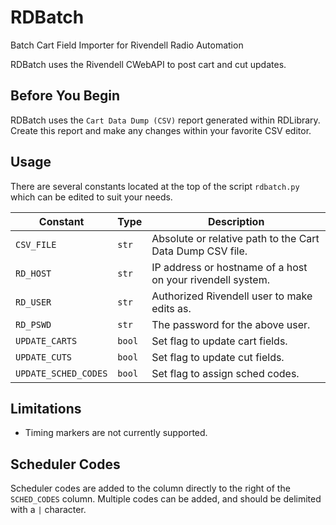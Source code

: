 # RDBatch
Batch Cart Field Importer for Rivendell Radio Automation

RDBatch uses the Rivendell CWebAPI to post cart and cut updates.

## Before You Begin

RDBatch uses the `Cart Data Dump (CSV)` report generated within RDLibrary. Create this report and make any changes within your favorite CSV editor.

## Usage

There are several constants located at the top of the script `rdbatch.py` which can be edited to suit your needs.

| Constant | Type | Description |
|--|--|--|
| `CSV_FILE` | `str` | Absolute or relative path to the Cart Data Dump CSV file. |
| `RD_HOST` | `str` | IP address or hostname of a host on your rivendell system. |
| `RD_USER` | `str` | Authorized Rivendell user to make edits as. |
| `RD_PSWD` | `str` | The password for the above user. |
| `UPDATE_CARTS` | `bool` | Set flag to update cart fields. |
| `UPDATE_CUTS` | `bool` | Set flag to update cut fields. |
| `UPDATE_SCHED_CODES` | `bool` | Set flag to assign sched codes. |

## Limitations

- Timing markers are not currently supported.

## Scheduler Codes

Scheduler codes are added to the column directly to the right of the `SCHED_CODES` column. Multiple codes can be added, and should be delimited with a `|` character.
